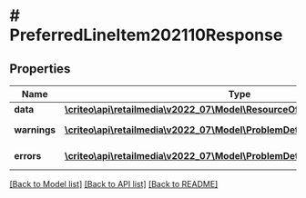 # # PreferredLineItem202110Response

## Properties

Name | Type | Description | Notes
------------ | ------------- | ------------- | -------------
**data** | [**\criteo\api\retailmedia\v2022_07\Model\ResourceOfPreferredLineItem202110**](ResourceOfPreferredLineItem202110.md) |  | [optional]
**warnings** | [**\criteo\api\retailmedia\v2022_07\Model\ProblemDetails[]**](ProblemDetails.md) |  | [optional] [readonly]
**errors** | [**\criteo\api\retailmedia\v2022_07\Model\ProblemDetails[]**](ProblemDetails.md) |  | [optional] [readonly]

[[Back to Model list]](../../README.md#models) [[Back to API list]](../../README.md#endpoints) [[Back to README]](../../README.md)
